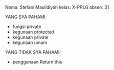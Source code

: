 Nama: Stefani Maulidiyah
kelas: X-PPLG
absen: 31


YANG SYA PAHAMI:
- fungsi private
- kegunaan protected
- kegunaan private
- kegunaan umum

YANG TIDAK SYA PAHAMI:
- penggunaan Return this
